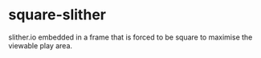 # square-slither

slither.io embedded in a frame that is forced to be square to maximise the viewable play area.